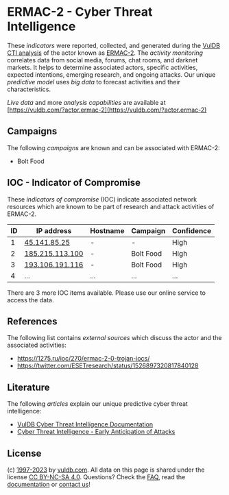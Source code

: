 # ERMAC-2 - Cyber Threat Intelligence

These _indicators_ were reported, collected, and generated during the [VulDB CTI analysis](https://vuldb.com/?kb.cti) of the actor known as [ERMAC-2](https://vuldb.com/?actor.ermac-2). The _activity monitoring_ correlates data from social media, forums, chat rooms, and darknet markets. It helps to determine associated actors, specific activities, expected intentions, emerging research, and ongoing attacks. Our unique _predictive model_ uses _big data_ to forecast activities and their characteristics.

_Live data_ and more _analysis capabilities_ are available at [https://vuldb.com/?actor.ermac-2](https://vuldb.com/?actor.ermac-2)

## Campaigns

The following _campaigns_ are known and can be associated with ERMAC-2:

* Bolt Food

## IOC - Indicator of Compromise

These _indicators of compromise_ (IOC) indicate associated network resources which are known to be part of research and attack activities of ERMAC-2.

ID | IP address | Hostname | Campaign | Confidence
-- | ---------- | -------- | -------- | ----------
1 | [45.141.85.25](https://vuldb.com/?ip.45.141.85.25) | - | - | High
2 | [185.215.113.100](https://vuldb.com/?ip.185.215.113.100) | - | Bolt Food | High
3 | [193.106.191.116](https://vuldb.com/?ip.193.106.191.116) | - | Bolt Food | High
4 | ... | ... | ... | ...

There are 3 more IOC items available. Please use our online service to access the data.

## References

The following list contains _external sources_ which discuss the actor and the associated activities:

* https://1275.ru/ioc/270/ermac-2-0-trojan-iocs/
* https://twitter.com/ESETresearch/status/1526897320817840128

## Literature

The following _articles_ explain our unique predictive cyber threat intelligence:

* [VulDB Cyber Threat Intelligence Documentation](https://vuldb.com/?kb.cti)
* [Cyber Threat Intelligence - Early Anticipation of Attacks](https://www.scip.ch/en/?labs.20201022)

## License

(c) [1997-2023](https://vuldb.com/?kb.changelog) by [vuldb.com](https://vuldb.com/?kb.about). All data on this page is shared under the license [CC BY-NC-SA 4.0](https://creativecommons.org/licenses/by-nc-sa/4.0/). Questions? Check the [FAQ](https://vuldb.com/?kb.faq), read the [documentation](https://vuldb.com/?kb) or [contact us](https://vuldb.com/?contact)!
